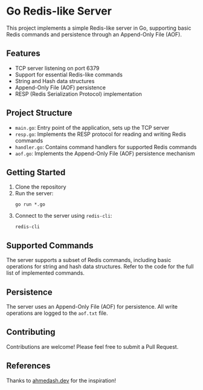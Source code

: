 # Go Redis-like Server

This project implements a simple Redis-like server in Go, supporting basic Redis commands and persistence through an Append-Only File (AOF).

## Features

- TCP server listening on port 6379
- Support for essential Redis-like commands
- String and Hash data structures
- Append-Only File (AOF) persistence
- RESP (Redis Serialization Protocol) implementation

## Project Structure

- `main.go`: Entry point of the application, sets up the TCP server
- `resp.go`: Implements the RESP protocol for reading and writing Redis commands
- `handler.go`: Contains command handlers for supported Redis commands
- `aof.go`: Implements the Append-Only File (AOF) persistence mechanism

## Getting Started

1. Clone the repository
2. Run the server:
   ```
   go run *.go
   ```
3. Connect to the server using `redis-cli`:
   ```
   redis-cli
   ```

## Supported Commands

The server supports a subset of Redis commands, including basic operations for string and hash data structures. Refer to the code for the full list of implemented commands.

## Persistence

The server uses an Append-Only File (AOF) for persistence. All write operations are logged to the `aof.txt` file.

## Contributing

Contributions are welcome! Please feel free to submit a Pull Request.

## References

Thanks to [ahmedash.dev](https://ahmedash.dev) for the inspiration!